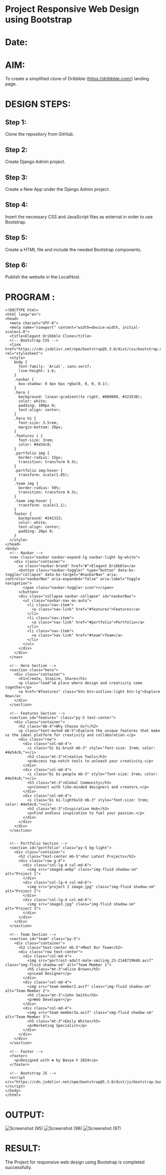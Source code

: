 # Project Responsive Web Design using Bootstrap
# Date:
# AIM:
To create a simplified clone of Dribbble (https://dribbble.com/) landing page.

# DESIGN STEPS:
## Step 1:
Clone the repository from GitHub.

## Step 2:
Create Django Admin project.

## Step 3:
Create a New App under the Django Admin project.

## Step 4:
Insert the necessary CSS and JavaScript files as external in order to use Bootstrap.

## Step 5:
Create a HTML file and include the needed Bootstrap components.

## Step 6:
Publish the website in the LocalHost.

# PROGRAM :
```
<!DOCTYPE html>
<html lang="en">
<head>
  <meta charset="UTF-8">
  <meta name="viewport" content="width=device-width, initial-scale=1.0">
  <title>Elegant Dribbble Clone</title>
  <!-- Bootstrap CSS -->
  <link href="https://cdn.jsdelivr.net/npm/bootstrap@5.3.0/dist/css/bootstrap.min.css" rel="stylesheet">
  <style>
    body {
      font-family: 'Arial', sans-serif;
      line-height: 1.6;
    }
    .navbar {
      box-shadow: 0 4px 6px rgba(0, 0, 0, 0.1);
    }
    .hero {
      background: linear-gradient(to right, #000000, #323530);
      color: white;
      padding: 100px 0;
      text-align: center;
    }
    .hero h1 {
      font-size: 3.5rem;
      margin-bottom: 20px;
    }
    .features i {
      font-size: 3rem;
      color: #4e54c8;
    }
    .portfolio img {
      border-radius: 15px;
      transition: transform 0.3s;
    }
    .portfolio img:hover {
      transform: scale(1.05);
    }
    .team img {
      border-radius: 50%;
      transition: transform 0.3s;
    }
    .team img:hover {
      transform: scale(1.1);
    }
    footer {
      background: #241313;
      color: white;
      text-align: center;
      padding: 20px 0;
    }
  </style>
</head>
<body>
  <!-- Navbar -->
  <nav class="navbar navbar-expand-lg navbar-light bg-white">
    <div class="container">
      <a class="navbar-brand" href="#">Elegant Dribbble</a>
      <button class="navbar-toggler" type="button" data-bs-toggle="collapse" data-bs-target="#navbarNav" aria-controls="navbarNav" aria-expanded="false" aria-label="Toggle navigation">
        <span class="navbar-toggler-icon"></span>
      </button>
      <div class="collapse navbar-collapse" id="navbarNav">
        <ul class="navbar-nav ms-auto">
          <li class="nav-item">
            <a class="nav-link" href="#features">Features</a>
          </li>
          <li class="nav-item">
            <a class="nav-link" href="#portfolio">Portfolio</a>
          </li>
          <li class="nav-item">
            <a class="nav-link" href="#team">Team</a>
          </li>
        </ul>
      </div>
    </div>
  </nav>

  <!-- Hero Section -->
  <section class="hero">
    <div class="container">
      <h1>Create, Inspire, Share</h1>
      <p class="lead">A place where design and creativity come together</p>
      <a href="#features" class="btn btn-outline-light btn-lg">Explore Now</a>
    </div>
  </section>

  <!-- Features Section -->
  <section id="features" class="py-5 text-center">
    <div class="container">
      <h2 class="mb-4">Why Choose Us?</h2>
      <p class="text-muted mb-5">Explore the unique features that make us the ideal platform for creativity and collaboration.</p>
      <div class="row">
        <div class="col-md-4">
          <i class="bi bi-brush mb-3" style="font-size: 3rem; color: #4e54c8;"></i>
          <h3 class="mt-3">Creative Tools</h3>
          <p>Access top-notch tools to unleash your creativity.</p>
        </div>
        <div class="col-md-4">
          <i class="bi bi-people mb-3" style="font-size: 3rem; color: #4e54c8;"></i>
          <h3 class="mt-3">Global Community</h3>
          <p>Connect with like-minded designers and creators.</p>
        </div>
        <div class="col-md-4">
          <i class="bi bi-lightbulb mb-3" style="font-size: 3rem; color: #4e54c8;"></i>
          <h3 class="mt-3">Inspiration Hub</h3>
          <p>Find endless inspiration to fuel your passion.</p>
        </div>
      </div>
    </div>
  </section>
  

  <!-- Portfolio Section -->
  <section id="portfolio" class="py-5 bg-light">
    <div class="container">
      <h2 class="text-center mb-5">Our Latest Projects</h2>
      <div class="row g-4">
        <div class="col-lg-4 col-md-6">
          <img src="image4.webp" class="img-fluid shadow-sm" alt="Project 1">
        </div>
        <div class="col-lg-4 col-md-6">
          <img src="project 2 image.jpg" class="img-fluid shadow-sm" alt="Project 2">
        </div>
        <div class="col-lg-4 col-md-6">
          <img src="image3.jpg" class="img-fluid shadow-sm" alt="Project 3">
        </div>
      </div>
    </div>
  </section>

  <!-- Team Section -->
  <section id="team" class="py-5">
    <div class="container">
      <h2 class="text-center mb-5">Meet Our Team</h2>
      <div class="row text-center">
        <div class="col-md-4">
          <img src="portrait-adult-male-smiling_23-2148729648.avif" class="img-fluid shadow-sm" alt="Team Member 1">
          <h5 class="mt-3">Alice Brown</h5>
          <p>Lead Designer</p>
        </div>
        <div class="col-md-4">
          <img src="team member2.avif" class="img-fluid shadow-sm" alt="Team Member 2">
          <h5 class="mt-3">John Smith</h5>
          <p>Web Developer</p>
        </div>
        <div class="col-md-4">
          <img src="team member3a.avif" class="img-fluid shadow-sm" alt="Team Member 3">
          <h5 class="mt-3">Emily White</h5>
          <p>Marketing Specialist</p>
        </div>
      </div>
    </div>
  </section>

  <!-- Footer -->
  <footer>
    <p>Designed with ❤️ by Bavya © 2024</p>
  </footer>

  <!-- Bootstrap JS -->
  <script src="https://cdn.jsdelivr.net/npm/bootstrap@5.3.0/dist/js/bootstrap.bundle.min.js"></script>
</body>
</html>
```

# OUTPUT:
![Screenshot (95)](https://github.com/user-attachments/assets/9fd2b666-06f5-4566-b7ce-276867e027b1)
![Screenshot (96)](https://github.com/user-attachments/assets/7d3de346-06d6-4c89-806d-9b072a66043b)
![Screenshot (97)](https://github.com/user-attachments/assets/c4fa6887-d097-4e37-80cb-5b726e3c2945)


# RESULT:
The Project for responsive web design using Bootstrap is completed successfully.
